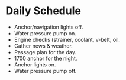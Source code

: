 # Daily Schedule

* Anchor/navigation lights off.
* Water pressure pump on.
* Engine checks (strainer, coolant, v-belt, oil.
* Gather news & weather.
* Passage plan for the day.
* 1700 anchor for the night.
* Anchor lights on.
* Water pressure pump off.


